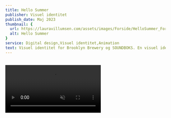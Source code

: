 ```yaml
---
title: Hello Summer
publisher: Visuel identitet
publish_date: Maj 2023
thumbnail: {
  url: https://lauravillumsen.com/assets/images/Forside/HelloSummer_Forside.jpg,
  alt: Hello Summer
}
service: Digital design,Visuel identitet,Animation
text: Visuel identitet for Brooklyn Brewery og SOUNDBOKS. En visuel identitet som skal udstråle sommer og det københavnske urbanliv. ”SOUNDBOKS og The Brooklyn Brewery inviterer dig til at samle dine venner og skyde sommeren i gang med summende melodier, gratis øl og en lodtrækning med en pris, der vil løfte din sommer.” Hello Summer var et event hvor flere danske artister performede med musik, dans, scenekunst osv. Alle billeder er taget af fotografen Katrine Gøth.
---
```


<div class="lg:grid lg:grid-cols-12 lg:gap-3">
  <img class="lg:col-span-4" src="https://lauravillumsen.com/assets/images/HelloSummer_underside/1_HelloSummer_underside.png" alt="">
  <img class="lg:col-span-8" src="https://lauravillumsen.com/assets/images/HelloSummer_underside/2_HelloSummer_underside.jpg" alt="">
</div>
<video controls muted autoplay loop>
  <source src="https://lauravillumsen.com/assets/images/HelloSummer_underside/3_HelloSummer_underside_video.mp4" type="video/mp4">
</video>
<img src="https://lauravillumsen.com/assets/images/HelloSummer_underside/4_HelloSummer_underside.jpg" alt="">
<img src="https://lauravillumsen.com/assets/images/HelloSummer_underside/5_HelloSummer_underside.jpg" alt="">
<img src="https://lauravillumsen.com/assets/images/HelloSummer_underside/6_HelloSummer_underside.jpg" alt="">
<img src="https://lauravillumsen.com/assets/images/HelloSummer_underside/7_HelloSummer_underside.jpg" alt="">
<img src="https://lauravillumsen.com/assets/images/HelloSummer_underside/8_HelloSummer_underside.png" alt="">
